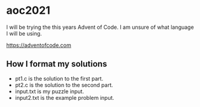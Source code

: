 # aoc2021
I will be trying the this years Advent of Code. I am unsure of what language I will be using.

https://adventofcode.com

## How I format my solutions
* pt1.c is the solution to the first part.
* pt2.c is the solution to the second part.
* input.txt is my puzzle input.
* input2.txt is the example problem input.
